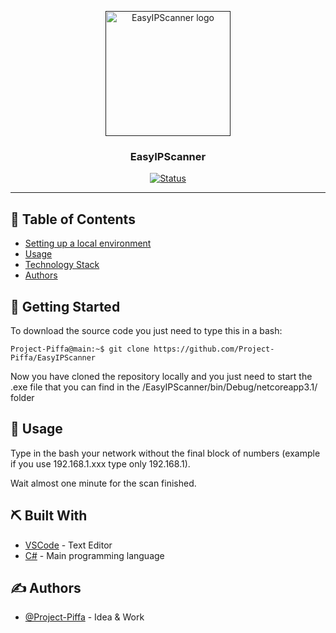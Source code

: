 <p align="center"> 
  <a href="" rel="noopener">
 <img width=200px height=200px src="https://project-piffa.github.io/assets/img/EasyIPScanner.svg" alt="EasyIPScanner logo"></a>
</p>

<h3 align="center">EasyIPScanner</h3>

<div align="center">

[![Status](https://img.shields.io/badge/status-active-success.svg)]()

</div>

---

## 📝 Table of Contents

- [Setting up a local environment](#getting_started)
- [Usage](#usage)
- [Technology Stack](#tech_stack)
- [Authors](#authors)

## 🏁 Getting Started <a name = "getting_started"></a>

To download the source code you just need to type this in a bash:

```console
Project-Piffa@main:~$ git clone https://github.com/Project-Piffa/EasyIPScanner
```

Now you have cloned the repository locally and you just need to start the .exe file that you can find in the /EasyIPScanner/bin/Debug/netcoreapp3.1/ folder

## 🎈 Usage <a name="usage"></a>

Type in the bash your network without the final block of numbers (example if you use 192.168.1.xxx type only 192.168.1).

Wait almost one minute for the scan finished.

## ⛏️ Built With <a name = "tech_stack"></a>

- [VSCode](https://code.visualstudio.com/) - Text Editor
- [C#](https://docs.microsoft.com/en-us/dotnet/csharp/) - Main programming language

## ✍️ Authors <a name = "authors"></a>

- [@Project-Piffa](https://github.com/Project-Piffa) - Idea & Work

